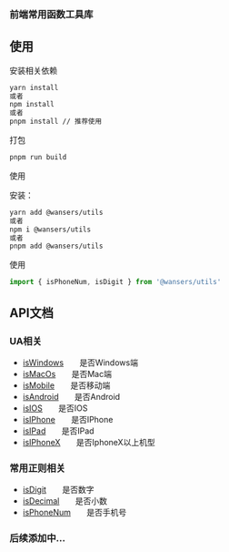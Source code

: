 ### 前端常用函数工具库

## 使用

安装相关依赖

``` bash
yarn install
或者 
npm install
或者
pnpm install // 推荐使用
```

打包

``` bash
pnpm run build
```

使用

安装：

``` bash
yarn add @wansers/utils
或者
npm i @wansers/utils
或者
pnpm add @wansers/utils
``` 

使用
``` javascript
import { isPhoneNum, isDigit } from '@wansers/utils'
```

## API文档

### UA相关

- [isWindows](./src/ua/index.ts)&emsp;&emsp;是否Windows端
- [isMacOs](./src/ua/index.ts)&emsp;&emsp;是否Mac端
- [isMobile](./src/ua/index.ts)&emsp;&emsp;是否移动端
- [isAndroid](./src/ua/index.ts)&emsp;&emsp;是否Android
- [isIOS](./src/ua/index.ts)&emsp;&emsp;是否IOS
- [isIPhone](./src/ua/index.ts)&emsp;&emsp;是否IPhone
- [isIPad](./src/ua/index.ts)&emsp;&emsp;是否IPad
- [isIPhoneX](./src/ua/index.ts)&emsp;&emsp;是否IphoneX以上机型

### 常用正则相关

- [isDigit](./src/regex/index.ts)&emsp;&emsp;是否数字
- [isDecimal](./src/regex/index.ts)&emsp;&emsp;是否小数
- [isPhoneNum](./src/regex/index.ts)&emsp;&emsp;是否手机号

### 后续添加中...
